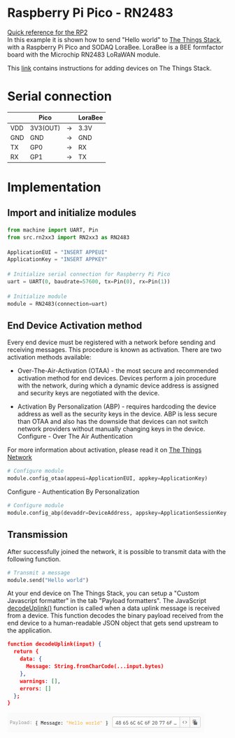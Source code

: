 # Raspberry Pi Pico - RN2483
[Quick reference for the RP2](https://docs.micropython.org/en/latest/rp2/quickref.html)<br>
In this example it is shown how to send "Hello world" to [The Things Stack](https://www.thethingsindustries.com/docs/getting-started/),
with a Raspberry Pi Pico and SODAQ LoraBee. LoraBee is a BEE formfactor board with the Microchip RN2483 LoRaWAN module.

This [link](https://www.thethingsindustries.com/docs/devices/adding-devices/) contains instructions for adding devices on The Things Stack.
# Serial connection
|     | Pico     |     | LoraBee |
|-----|----------|-----|---------|
| VDD | 3V3(OUT) | ->  | 3.3V    |
| GND | GND      | ->  | GND     |
| TX  | GP0      | ->  | RX      |
| RX  | GP1      | ->  | TX      |
# Implementation
## Import and initialize modules
```python
from machine import UART, Pin
from src.rn2xx3 import RN2xx3 as RN2483

ApplicationEUI = "INSERT APPEUI"
ApplicationKey = "INSERT APPKEY"

# Initialize serial connection for Raspberry Pi Pico
uart = UART(0, baudrate=57600, tx=Pin(0), rx=Pin(1))

# Initialize module
module = RN2483(connection=uart)
```
## End Device Activation method
Every end device must be registered with a network before sending and receiving messages. This procedure is known
as activation. There are two activation methods available:

- Over-The-Air-Activation (OTAA) - the most secure and recommended activation method for end devices. Devices perform 
a join procedure with the network, during which a dynamic device address is assigned and security keys are negotiated with the device.

- Activation By Personalization (ABP) - requires hardcoding the device address as well as the security keys 
in the device. ABP is less secure than OTAA and also has the downside that devices can not switch network providers without manually changing keys in the device.
Configure - Over The Air Authentication

For more information about activation, please read it on [The Things Network](https://www.thethingsnetwork.org/docs/lorawan/end-device-activation/)

```python
# Configure module
module.config_otaa(appeui=ApplicationEUI, appkey=ApplicationKey)
```

Configure - Authentication By Personalization

```python
# Configure module
module.config_abp(devaddr=DeviceAddress, appskey=ApplicationSessionKey, nwskey=NetworkSessionKey)
```

## Transmission
After successfully joined the network, it is possible to transmit data with the following function.
```python
# Transmit a message
module.send("Hello world")
```
At your end device on The Things Stack, you can setup a "Custom Javascript formatter" in the tab "Payload formatters".
The JavaScript [decodeUplink()](https://www.thethingsindustries.com/docs/integrations/payload-formatters/javascript/uplink/) function is called when a data uplink message is received from a device. 
This function decodes the binary payload received from the end device to a human-readable JSON object that gets send upstream to the application.
```json
function decodeUplink(input) {
  return {
    data: {
      Message: String.fromCharCode(...input.bytes)
    },
    warnings: [],
    errors: []
  };
}
```
![Decoded-uplink](https://github.com/alfredez/Micropython-RN2XX3/blob/main/Images/decoded-uplink.png)
